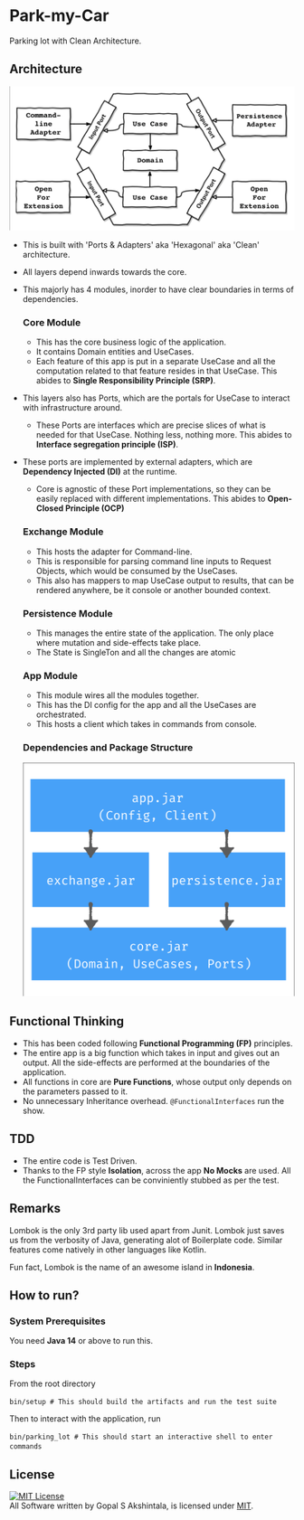# Park-my-Car
Parking lot with Clean Architecture.

## Architecture

![Architecture](docs/architecture.png)
- This is built with 'Ports & Adapters' aka 'Hexagonal' aka 'Clean' architecture.
- All layers depend inwards towards the core.
- This majorly has 4 modules, inorder to have clear boundaries in terms of dependencies.

  ### Core Module

  - This has the core business logic of the application.
  - It contains Domain entities and UseCases.
  - Each feature of this app is put in a separate UseCase and all the computation related to that feature resides in that UseCase. This abides to **Single Responsibility Principle (SRP)**.
- This layers also has Ports, which are the portals for UseCase to interact with infrastructure around.
  
  - These Ports are interfaces which are precise slices of what is needed for that UseCase. Nothing less, nothing more. This abides to **Interface segregation principle (ISP)**.
- These ports are implemented by external adapters, which are **Dependency Injected (DI)** at the runtime.
  - Core is agnostic of these Port implementations, so they can be easily replaced with different implementations. This abides to **Open-Closed Principle (OCP)**
  
  ### Exchange Module
  
  - This hosts the adapter for Command-line.
  - This is responsible for parsing command line inputs to Request Objects, which would be consumed by the UseCases.
  - This also has mappers to map UseCase output to results, that can be rendered anywhere, be it console or another bounded context.
  
  ### Persistence Module
  
  - This manages the entire state of the application. The only place where mutation and side-effects take place.
  - The State is SingleTon and all the changes are atomic
  
  ### App Module
  
  - This module wires all the modules together.
  - This has the DI config for the app and all the UseCases are orchestrated.
  - This hosts a client which takes in commands from console.
  
  ### Dependencies and Package Structure
  
  ![Dependencies](docs/dependencies.png)

## Functional Thinking

- This has been coded following **Functional Programming (FP)** principles.
- The entire app is a big function which takes in input and gives out an output. All the side-effects are performed at the boundaries of the application.
- All functions in core are **Pure Functions**, whose output only depends on the parameters passed to it.
- No unnecessary Inheritance overhead. `@FunctionalInterfaces` run the show.

## TDD

- The entire code is Test Driven.
- Thanks to the FP style **Isolation**, across the app **No Mocks** are used. All the FunctionalInterfaces can be conviniently stubbed as per the test.

## Remarks

Lombok is the only 3rd party lib used apart from Junit. Lombok just saves us from the verbosity of Java, generating alot of Boilerplate code. Similar features come natively in other languages like Kotlin.

Fun fact, Lombok is the name of an awesome island in **Indonesia**.

## How to run?

### System Prerequisites 

You need **Java 14** or above to run this.

### Steps

From the root directory

`bin/setup # This should build the artifacts and run the test suite`

Then to interact with the application, run

`bin/parking_lot # This should start an interactive shell to enter commands`

## License

<a rel="license" href="https://opensource.org/licenses/MIT">
<img alt="MIT License" 
style="border-width:0" src="https://upload.wikimedia.org/wikipedia/commons/thumb/0/0c/MIT_logo.svg/800px-MIT_logo.svg.png" width="88" height="31"/></a>
<br/>
All Software written by Gopal S Akshintala, is licensed under <a rel="license" href="https://opensource.org/licenses/MIT">MIT</a>.
